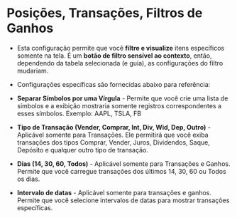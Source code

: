 # **Posições, Transações, Filtros de Ganhos**

- Esta configuração permite que você **filtre e visualize** itens específicos somente na tela. É um **botão de filtro sensível ao contexto**, então, dependendo da tabela selecionada (e guia), as configurações do filtro mudariam.
- Configurações específicas são fornecidas abaixo para referência:

- **Separar Símbolos por uma Vírgula** - Permite que você crie uma lista de símbolos e a exibição mostraria somente registros correspondentes a esses símbolos. Exemplo: AAPL, TSLA, FB
- **Tipo de Transação (Vender, Comprar, Int, Div, Wid, Dep, Outro)** - Aplicável somente para Transações. Ele permitirá que você exiba transações dos tipos Comprar, Vender, Juros, Dividendos, Saque, Depósito e qualquer outro tipo de transação.
- **Dias (14, 30, 60, Todos)** - Aplicável somente para Transações e Ganhos. Permite que você carregue transações dos últimos 14, 30, 60 ou Todos os dias.
- **Intervalo de datas** - Aplicável somente para transações e ganhos. Permite que você selecione intervalos de datas para mostrar transações específicas.
